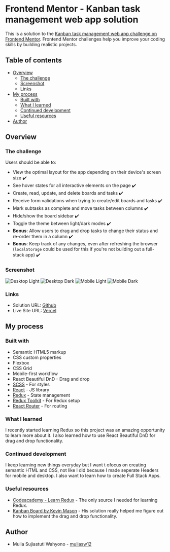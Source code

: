 # Frontend Mentor - Kanban task management web app solution

This is a solution to the [Kanban task management web app challenge on Frontend Mentor](https://www.frontendmentor.io/challenges/kanban-task-management-web-app-wgQLt-HlbB). Frontend Mentor challenges help you improve your coding skills by building realistic projects.

## Table of contents

- [Overview](#overview)
  - [The challenge](#the-challenge)
  - [Screenshot](#screenshot)
  - [Links](#links)
- [My process](#my-process)
  - [Built with](#built-with)
  - [What I learned](#what-i-learned)
  - [Continued development](#continued-development)
  - [Useful resources](#useful-resources)
- [Author](#author)

## Overview

### The challenge

Users should be able to:

- View the optimal layout for the app depending on their device's screen size ✔️
- See hover states for all interactive elements on the page ✔️
- Create, read, update, and delete boards and tasks ✔️
- Receive form validations when trying to create/edit boards and tasks ✔️
- Mark subtasks as complete and move tasks between columns ✔️
- Hide/show the board sidebar ✔️
- Toggle the theme between light/dark modes ✔️
- **Bonus**: Allow users to drag and drop tasks to change their status and re-order them in a column ✔️
- **Bonus**: Keep track of any changes, even after refreshing the browser (`localStorage` could be used for this if you're not building out a full-stack app) ✔️

### Screenshot

![Desktop Light](./Screenshots/Desktop-Light.png)
![Desktop Dark](./Screenshots/Desktop-Dark.png)
![Mobile Light](./Screenshots/Mobile-Light.png)
![Mobile Dark](./Screenshots/Mobile-Dark.png)

### Links

- Solution URL: [Github](https://github.com/Clytax/fem-kanban)
- Live Site URL: [Vercel](https://kanban-board-psi.vercel.app)

## My process

### Built with

- Semantic HTML5 markup
- CSS custom properties
- Flexbox
- CSS Grid
- Mobile-first workflow
- React Beautiful DnD - Drag and drop
- [SCSS](https://sass-lang.com/) - For styles
- [React](https://reactjs.org/) - JS library
- [Redux](https://redux.js.org/) - State management
- [Redux Toolkit](https://redux-toolkit.js.org/) - For Redux setup
- [React Router](https://reactrouter.com/) - For routing

### What I learned

I recently started learning Redux so this project was an amazing opportunity to learn more about it. I also learned how to use React Beautiful DnD for drag and drop functionality.

### Continued development

I keep learning new things everyday but I want t ofocus on creating semantic HTML and CSS, not like I did because I made seperate Headers for mobile and desktop. I also want to learn how to create Full Stack Apps.

### Useful resources

- [Codeacademy - Learn Redux](https://www.codecademy.com/learn/learn-redux) - The only source I needed for learning Redux.
- [Kanban Board by Kevin Mason](https://www.frontendmentor.io/solutions/kanban-task-management-board-with-drag-and-drop-made-with-reactredux-m3VxmCG4UL) - His solution really helped me figure out how to implement the drag and drop functionality.

## Author

- Mulia Sujiastuti Wahyono - [muliasw12](https://github.com/muliasw12)
